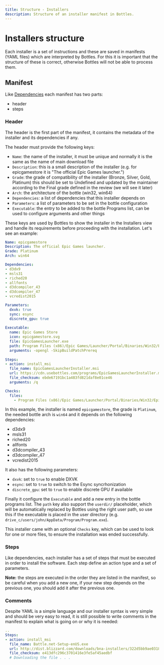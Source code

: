 ```yaml
---
title: Structure - Installers
description: Structure of an installer manifest in Bottles.
---
```


# Installers structure
Each installer is a set of instructions and these are saved in manifests 
(YAML files) which are interpreted by Bottles. For this it is important that 
the structure of these is correct, otherwise Bottles will not be able to 
process them.

## Manifest
Like [Dependencies](/dependencies/structure) each manifest has two parts:
- header
- steps

### Header
The header is the first part of the manifest, it contains the metadata of the
installer and its dependencies if any.

The header must provide the following keys:
- `Name`: the name of the installer, it must be unique and normally it is the
  same as the name of main download file
- `Description`: this is a small description of the installer (e.g. for
  epicgamestore it is "The official Epic Games launcher.")
- `Grade`: the grade of compatibility of the installer (Bronze, Silver, Gold, 
  Platinum) this should be set to Undefined and updated by the maintainer
  according to the Final grade defined in the review (we will see it later)
- `Arch`: the architecture of the bottle (win32, win64)
- `Dependencies`: a list of dependencies that this installer depends on
- `Parameters`: a list of parameters to be set in the bottle configuration
- `Executable`: the entry to be added to the bottle Programs list, can be
  used to configure arguments and other things

These keys are used by Bottles to show the installer in the Installers view
and handle its requirements before proceeding with the installation. Let's see
an example:

```yaml
Name: epicgamestore
Description: The official Epic Games launcher.
Grade: Platinum
Arch: win64

Dependencies:
- d3dx9
- msls31
- riched20
- allfonts
- d3dcompiler_43
- d3dcompiler_47
- vcredist2015

Parameters:
  dxvk: true
  sync: esync
  discrete_gpu: true
  
Executable:
  name: Epic Games Store
  icon: epicgamestore.svg
  file: EpicGamesLauncher.exe
  path: Program Files (x86)/Epic Games/Launcher/Portal/Binaries/Win32/EpicGamesLauncher.exe
  arguments: -opengl -SkipBuildPatchPrereq
  
Steps:
- action: install_msi
  file_name: EpicGamesLauncherInstaller.msi
  url: https://cdn.usebottles.com/programs/EpicGamesLauncherInstaller.msi
  file_checksum: ebde67191bc1a483fd821daf8e01ce46
  arguments: /q

Checks:
  files:
    - Program Files (x86)/Epic Games/Launcher/Portal/Binaries/Win32/EpicGamesLauncher.exe
```

In this example, the installer is named `epicgamestore`, the grade is `Platinum`, the
needed bottle arch is `win64` and it depends on the following dependencies:
- d3dx9
- msls31
- riched20
- allfonts
- d3dcompiler_43
- d3dcompiler_47
- vcredist2015

It also has the following parameters:
- `dxvk`: set to `true` to enable DXVK
- `esync`: set to `true` to switch to the Esync syncrhonization
- `discrete_gpu`: set to `true` to enable discrete GPU if available

Finally it configure the `Executable` and add a new entry in the bottle 
programs list. The `path` key also support the `userdir/` placeholder, which
will be automatically replaced by Bottles using the right user path, so use
this if the executable is placed in the user directory (e.g. 
`drive_c/users/john/AppData/Program/Program.exe`).

This installer came with an optional `Checks` key, which can be used to look
for one or more files, to ensure the installation was ended successfully.

### Steps
Like dependencies, each installer has a set of steps that must be executed
in order to install the software. Each step define an action type and a set
of parameters.

**Note:** the steps are executed in the order they are listed in the manifest,
so be careful when you add a new one, if your new step depends on the previous
one, you should add it after the previous one.

### Comments
Despite YAML is a simple language and our installer syntax is very simple and
should be very easy to read, it is still possible to write comments in the
manifest to explain what is going on or why it is needed:

```yaml
..
Steps:
- action: install_msi
  file_name: Battle.net-Setup-enUS.exe
  url: http://dist.blizzard.com/downloads/bna-installers/322d5bb9ae0318de3d4cde7641c96425/retail.1/Battle.net-Setup-enUS.exe
  file_checksum: e413dfc296c3701416e3fe5af45aedbf
  # Downloading the file . . .
```
